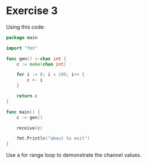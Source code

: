 # Exercise 3

Using this code:

```go
package main

import "fmt"

func gen() <-chan int {
	c := make(chan int)

	for i := 0; i < 100; i++ {
		c <- i
	}

	return c
}

func main() {
	c := gen()

	receive(c)

	fmt.Println("about to exit")
}
```

Use a for range loop to demonstrate the channel values.
